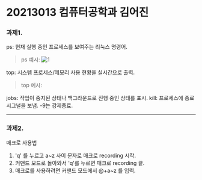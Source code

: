 # 20213013 컴퓨터공학과 김어진

### ****과제1.****

ps: 현재 실행 중인 프로세스를 보여주는 리눅스 명령어.

> ps 예시: ![1](https://user-images.githubusercontent.com/105623977/172044456-ef36aafb-be7f-49fd-8ac9-0c0f49f57b88.PNG)

top: 시스템 프로세스/메모리 사용 현황을 실시간으로 출력.

> top 예시: 

jobs: 작업이 중지된 상태나 백그라운드로 진행 중인 상태를 표시.
kill: 프로세스에 종료 시그널을 보냄. -9는 강제종료.

-------------------------------------------------------

### ****과제2.****

매크로 사용법

1. 'q' 를 누르고 a~z 사이 문자로 매크로 recording 시작.
2. 커맨드 모드로 돌아와서 'q'를 누르면 매크로 recording 끝.
3. 매크로를 사용하려면 커맨드 모드에서 @+a~z 를 입력.

[blog]: https://lsh424.tistory.com/37
